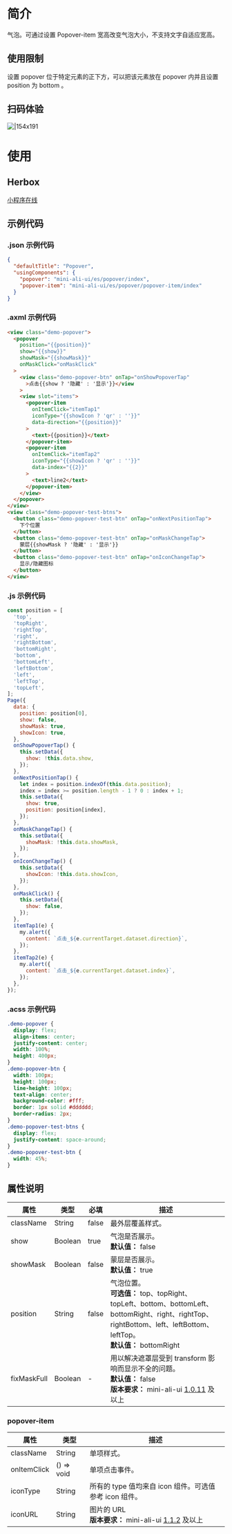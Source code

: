 # 简介

气泡。可通过设置 Popover-item 宽高改变气泡大小，不支持文字自适应宽高。

## 使用限制

设置 popover 位于特定元素的正下方，可以把该元素放在 popover 内并且设置 position 为 bottom 。

## 扫码体验

![|154x191](https://mdn.alipayobjects.com/afts/img/A*KRs3QZ_zR8AAAAAAAAAAAABkAa8wAA/original?bz=openpt_doc&t=HwC0KCFWIPKOGVKzvlzw9gAAAABkMK8AAAAA#align=left&display=inline&height=191&margin=%5Bobject%20Object%5D&originHeight=191&originWidth=154&status=done&style=none&width=154)

# 使用

## Herbox

[小程序在线](https://herbox-embed.alipay.com/s/doc-aliui-popover?theme=light&previewZoom=75&chInfo=openhome-doc)

## 示例代码

### .json 示例代码

```json
{
  "defaultTitle": "Popover",
  "usingComponents": {
    "popover": "mini-ali-ui/es/popover/index",
    "popover-item": "mini-ali-ui/es/popover/popover-item/index"
  }
}
```

### .axml 示例代码

```html
<view class="demo-popover">
  <popover
    position="{{position}}"
    show="{{show}}"
    showMask="{{showMask}}"
    onMaskClick="onMaskClick"
  >
    <view class="demo-popover-btn" onTap="onShowPopoverTap"
      >点击{{show ? '隐藏' : '显示'}}</view
    >
    <view slot="items">
      <popover-item
        onItemClick="itemTap1"
        iconType="{{showIcon ? 'qr' : ''}}"
        data-direction="{{position}}"
      >
        <text>{{position}}</text>
      </popover-item>
      <popover-item
        onItemClick="itemTap2"
        iconType="{{showIcon ? 'qr' : ''}}"
        data-index="{{2}}"
      >
        <text>line2</text>
      </popover-item>
    </view>
  </popover>
</view>
<view class="demo-popover-test-btns">
  <button class="demo-popover-test-btn" onTap="onNextPositionTap">
    下个位置
  </button>
  <button class="demo-popover-test-btn" onTap="onMaskChangeTap">
    蒙层{{showMask ? '隐藏' : '显示'}}
  </button>
  <button class="demo-popover-test-btn" onTap="onIconChangeTap">
    显示/隐藏图标
  </button>
</view>
```

### .js 示例代码

```javascript
const position = [
  'top',
  'topRight',
  'rightTop',
  'right',
  'rightBottom',
  'bottomRight',
  'bottom',
  'bottomLeft',
  'leftBottom',
  'left',
  'leftTop',
  'topLeft',
];
Page({
  data: {
    position: position[0],
    show: false,
    showMask: true,
    showIcon: true,
  },
  onShowPopoverTap() {
    this.setData({
      show: !this.data.show,
    });
  },
  onNextPositionTap() {
    let index = position.indexOf(this.data.position);
    index = index >= position.length - 1 ? 0 : index + 1;
    this.setData({
      show: true,
      position: position[index],
    });
  },
  onMaskChangeTap() {
    this.setData({
      showMask: !this.data.showMask,
    });
  },
  onIconChangeTap() {
    this.setData({
      showIcon: !this.data.showIcon,
    });
  },
  onMaskClick() {
    this.setData({
      show: false,
    });
  },
  itemTap1(e) {
    my.alert({
      content: `点击_${e.currentTarget.dataset.direction}`,
    });
  },
  itemTap2(e) {
    my.alert({
      content: `点击_${e.currentTarget.dataset.index}`,
    });
  },
});
```

### .acss 示例代码

```css
.demo-popover {
  display: flex;
  align-items: center;
  justify-content: center;
  width: 100%;
  height: 400px;
}
.demo-popover-btn {
  width: 100px;
  height: 100px;
  line-height: 100px;
  text-align: center;
  background-color: #fff;
  border: 1px solid #dddddd;
  border-radius: 2px;
}
.demo-popover-test-btns {
  display: flex;
  justify-content: space-around;
}
.demo-popover-test-btn {
  width: 45%;
}
```

## 属性说明

| **属性** | **类型** | **必填** | **描述** |
| --- | --- | --- | --- |
| className | String | false | 最外层覆盖样式。 |
| show | Boolean | true | 气泡是否展示。<br />**默认值：** false |
| showMask | Boolean | false | 蒙层是否展示。<br />**默认值：** true |
| position | String | false | 气泡位置。<br />**可选值：** top、topRight、topLeft、bottom、bottomLeft、bottomRight、right、rightTop、rightBottom、left、leftBottom、leftTop。<br />**默认值：** bottomRight |
| fixMaskFull | Boolean | - | 用以解决遮罩层受到 transform 影响而显示不全的问题。<br />**默认值：** false<br />**版本要求：** mini-ali-ui [1.0.11](https://www.npmjs.com/package/mini-ali-ui?activeTab=versions) 及以上 |

### popover-item

| **属性** | **类型** | **描述** |
| --- | --- | --- |
| className | String | 单项样式。 |
| onItemClick | () => void | 单项点击事件。 |
| iconType | String | 所有的 type 值均来自 icon 组件。可选值参考 icon 组件。 |
| iconURL | String | 图片的 URL<br />**版本要求：** mini-ali-ui [1.1.2](https://www.npmjs.com/package/mini-ali-ui?activeTab=versions) 及以上 |

